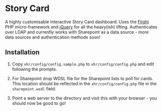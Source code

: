 # Story Card

A highly customisable interactive Story Card dashboard. Uses the [Flight](http://flightphp.com/) PHP micro-framework and [jQuery](http://jquery.com/) for all the heavy(ish) lifting. Authenticates over LDAP and currently works with Sharepoint as a data source - more data sources and authentication methods soon!

## Installation

1. Copy `xhr/config/config.sample.php` to `xhr/config/config.php` and edit following the prompts.

2. For Sharepoint drop WDSL file for the Sharepoint lists to poll for cards. This location should be reflected in the `xhr/config/config.php` file in the `sharepoint.wsdl` field.

3. Point a web server to the directory and visit this with your browser - you should now be good to go!